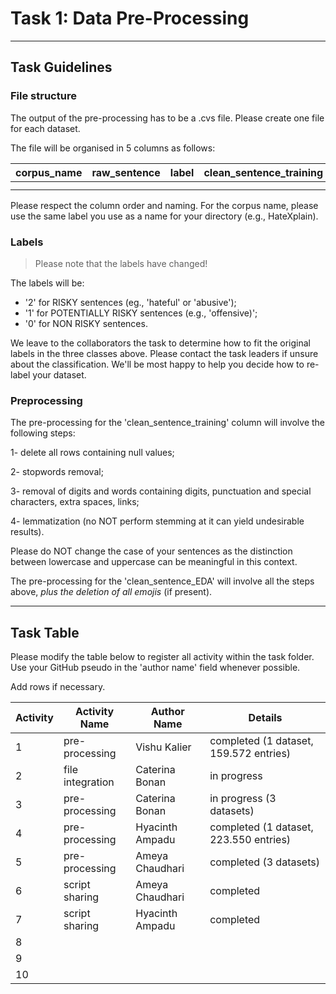 # Task 1: Data Pre-Processing

__________________________________________

## Task Guidelines

### File structure

The output of the pre-processing has to be a .cvs file. Please create one file for each dataset.

The file will be organised in 5 columns as follows:

 | corpus_name | raw_sentence | label | clean_sentence_training | clean_sentence_EDA |
  |-|-|-|-|-|
 | | | | | |
 | | | | | |
  
 Please respect the column order and naming. For the corpus name, please use the same label you use as a name for your directory (e.g., HateXplain).
 
 ### Labels
 
 > Please note that the labels have changed!
 
 The labels will be:
 - '2' for RISKY sentences (eg., 'hateful' or 'abusive');
 - '1' for POTENTIALLY RISKY sentences (e.g., 'offensive)';
 - '0' for NON RISKY sentences.

We leave to the collaborators the task to determine how to fit the original labels in the three classes above. Please contact the task leaders if unsure about the classification. We'll be most happy to help you decide how to re-label your dataset.

### Preprocessing

The pre-processing for the 'clean_sentence_training' column will involve the following steps:

1- delete all rows containing null values;

2- stopwords removal;

3- removal of digits and words containing digits, punctuation and special characters, extra spaces, links;

4- lemmatization (no NOT perform stemming at it can yield undesirable results).

Please do NOT change the case of your sentences as the distinction between lowercase and uppercase can be meaningful in this context.

The pre-processing for the 'clean_sentence_EDA' will involve all the steps above, *plus the deletion of all emojis* (if present).

__________________________________________

## Task Table

Please modify the table below to register all activity within the task folder. Use your GitHub pseudo in the 'author name' field whenever possible.

Add rows if necessary.

| Activity | Activity Name | Author Name | Details |
|-|-|-|-|
|1| pre-processing | Vishu Kalier | completed (1 dataset, 159.572 entries) |
|2| file integration | Caterina Bonan | in progress |
|3| pre-processing | Caterina Bonan | in progress (3 datasets) |
|4| pre-processing | Hyacinth Ampadu | completed (1 dataset, 223.550 entries) |
|5| pre-processing | Ameya Chaudhari | completed (3 datasets) |
|6| script sharing | Ameya Chaudhari | completed |
|7| script sharing | Hyacinth Ampadu | completed |
|8|         |         |         |
|9|         |         |         |
|10|        |         |         |
